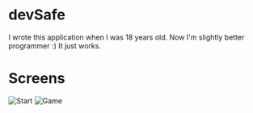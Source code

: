 # devSafe
I wrote this application when I was 18 years old. Now I'm slightly better programmer :) It just works.
# Screens
![Start](https://i.imgur.com/93EPiNP.png "Start")
![Game](https://i.imgur.com/CZObjJd.png "Game")